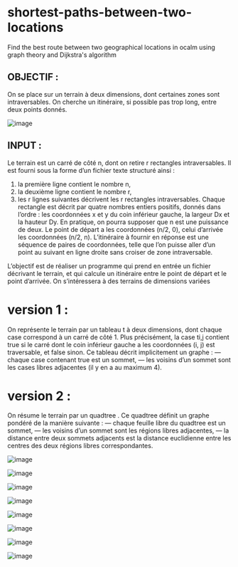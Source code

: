 # shortest-paths-between-two-locations
Find the best route between two geographical locations in ocalm using graph theory and Dijkstra's algorithm

## OBJECTIF : 
On se place sur un terrain à deux dimensions, dont certaines zones sont intraversables. On cherche un itinéraire, si possible pas trop long, entre deux points donnés.


![image](https://user-images.githubusercontent.com/72779962/168636239-8bb82826-490d-4d1e-b05b-ca57ddc36f91.png)




## INPUT : 
Le terrain est un carré de côté n, dont on retire r rectangles intraversables. Il est fourni sous la forme d’un fichier
texte structuré ainsi :
1. la première ligne contient le nombre n,
2. la deuxième ligne contient le nombre r,
3. les r lignes suivantes décrivent les r rectangles intraversables.
Chaque rectangle est décrit par quatre nombres entiers positifs, donnés dans l’ordre : les coordonnées x et y du
coin inférieur gauche, la largeur Dx et la hauteur Dy. En pratique, on pourra supposer que n est une puissance de deux. 
Le point de départ a les coordonnées (n/2, 0), celui d’arrivée les coordonnées (n/2, n). L’itinéraire à fournir en réponse est une séquence de paires de coordonnées, telle que l’on puisse aller d’un point au suivant en ligne droite sans croiser de zone intraversable.

L’objectif  est de réaliser un programme qui prend en entrée un fichier décrivant le terrain, et qui calcule un itinéraire entre le point de départ et le point d’arrivée. On s’intéressera à des terrains de dimensions variées 



# version 1 : 
On représente le terrain par un tableau t à deux dimensions, dont chaque case correspond à un carré de côté 1.
Plus précisément, la case ti,j contient true si le carré dont le coin inférieur gauche a les coordonnées (i, j) est
traversable, et false sinon. Ce tableau décrit implicitement un graphe :
— chaque case contenant true est un sommet,
— les voisins d’un sommet sont les cases libres adjacentes (il y en a au maximum 4).

# version 2 : 
On résume le terrain par un quadtree . Ce quadtree définit un graphe pondéré de la manière suivante :
— chaque feuille libre du quadtree est un sommet,
— les voisins d’un sommet sont les régions libres adjacentes,
— la distance entre deux sommets adjacents est la distance euclidienne entre les centres des deux régions libres
correspondantes.


![image](https://user-images.githubusercontent.com/72779962/169276762-2954fac7-d1b3-4589-ab4e-5840ee83ffe9.png)



![image](https://user-images.githubusercontent.com/72779962/168636176-35a1315a-984e-487b-a3b7-b9633be21979.png)


![image](https://user-images.githubusercontent.com/72779962/168881743-139beb88-acfb-467c-b76f-a26f3c79dbe4.png)


![image](https://user-images.githubusercontent.com/72779962/168886417-29a1faa1-9695-46c9-8228-d34776aa74b8.png)


![image](https://user-images.githubusercontent.com/72779962/168886470-0c3b83ba-9741-4976-aeb5-2b3c3f8ef9ad.png)


![image](https://user-images.githubusercontent.com/72779962/168886650-f048c5c6-e050-4e97-8571-b67f16f574b2.png)



![image](https://user-images.githubusercontent.com/72779962/168887178-5651eceb-a53f-4094-bd72-eda53d37a8de.png)


![image](https://user-images.githubusercontent.com/72779962/168888341-905fe76f-c989-44b9-ac13-529411600fe9.png)




